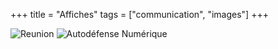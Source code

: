 +++
title = "Affiches"
tags = ["communication", "images"]
+++

![Reunion](/img/reunion.png)
![Autodéfense Numérique](/img/autodef.png)